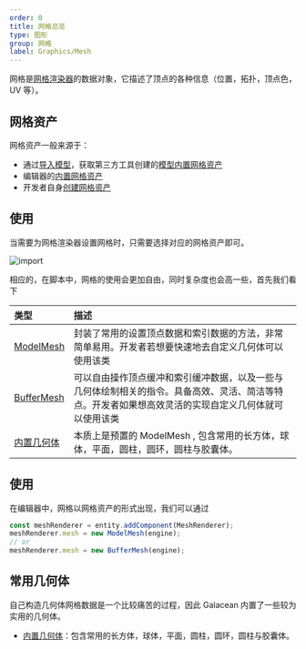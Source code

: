 ```yaml
---
order: 0
title: 网格总览
type: 图形
group: 网格
label: Graphics/Mesh
---
```


网格是[网格渲染器](/docs/graphics-renderer-meshRenderer)的数据对象，它描述了顶点的各种信息（位置，拓扑，顶点色，UV 等）。

## 网格资产

网格资产一般来源于：

- 通过[导入模型](/docs/graphics-model-importGlTF)，获取第三方工具创建的[模型内置网格资产](/docs/graphics-model-assets)
- 编辑器的[内置网格资产](/docs/graphics-mesh-primitiveMesh)
- 开发者自身[创建网格资产](/docs/graphics-mesh-primitiveMesh)

## 使用

当需要为网格渲染器设置网格时，只需要选择对应的网格资产即可。

<img src="https://mdn.alipayobjects.com/huamei_yo47yq/afts/img/A*fmhoSrmQQ78AAAAAAAAAAAAADhuCAQ/original" alt="import" style="zoom:100%;" />

相应的，在脚本中，网格的使用会更加自由，同时复杂度也会高一些，首先我们看下

| 类型                                             | 描述                                                                                                                                                 |
| :----------------------------------------------- | :--------------------------------------------------------------------------------------------------------------------------------------------------- |
| [ModelMesh](/docs/graphics-mesh-modelMesh)      | 封装了常用的设置顶点数据和索引数据的方法，非常简单易用。开发者若想要快速地去自定义几何体可以使用该类                                                 |
| [BufferMesh](/docs/graphics-mesh-bufferMesh)    | 可以自由操作顶点缓冲和索引缓冲数据，以及一些与几何体绘制相关的指令。具备高效、灵活、简洁等特点。开发者如果想高效灵活的实现自定义几何体就可以使用该类 |
| [内置几何体](/docs/graphics-mesh-primitiveMesh) | 本质上是预置的 ModelMesh , 包含常用的长方体，球体，平面，圆柱，圆环，圆柱与胶囊体。                                                                  |

## 使用

在编辑器中，网格以网格资产的形式出现，我们可以通过

```typescript
const meshRenderer = entity.addComponent(MeshRenderer);
meshRenderer.mesh = new ModelMesh(engine);
// or
meshRenderer.mesh = new BufferMesh(engine);
```

## 常用几何体

自己构造几何体网格数据是一个比较痛苦的过程，因此 Galacean 内置了一些较为实用的几何体。

- [内置几何体](/docs/graphics-model)：包含常用的长方体，球体，平面，圆柱，圆环，圆柱与胶囊体。
